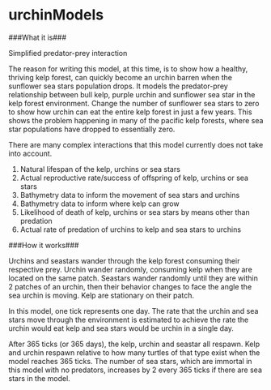 # urchinModels

###What it is###

Simplified predator-prey interaction

The reason for writing this model, at this time, is to show how a healthy, thriving kelp forest, can quickly become an urchin barren when the sunflower sea stars population drops. It models the predator-prey relationship between bull kelp, purple urchin and sunflower sea star in the kelp forest environment. Change the number of sunflower sea stars to zero to show how urchin can eat the entire kelp forest in just a few years. This shows the problem happening in many of the pacific kelp forests, where sea star populations have dropped to essentially zero.

There are many complex interactions that this model currently does not take into account.

1. Natural lifespan of the kelp, urchins or sea stars
2. Actual reproductive rate/success of offspring of kelp, urchins or sea stars
3. Bathymetry data to inform the movement of sea stars and urchins
4. Bathymetry data to inform where kelp can grow
5. Likelihood of death of kelp, urchins or sea stars by means other than predation
6. Actual rate of predation of urchins to kelp and sea stars to urchins

###How it works###

Urchins and seastars wander through the kelp forest consuming their respective prey. Urchin wander randomly, consuming kelp when they are located on the same patch. Seastars wander randomly until they are within 2 patches of an urchin, then their behavior changes to face the angle the sea urchin is moving. Kelp are stationary on their patch.

In this model, one tick represents one day. The rate that the urchin and sea stars move through the environment is estimated to achieve the rate the urchin would eat kelp and sea stars would be urchin in a single day.

After 365 ticks (or 365 days), the kelp, urchin and seastar all respawn. Kelp and urchin respawn relative to how many turtles of that type exist when the model reaches 365 ticks. The number of sea stars, which are immortal in this model with no predators, increases by 2 every 365 ticks if there are sea stars in the model.
